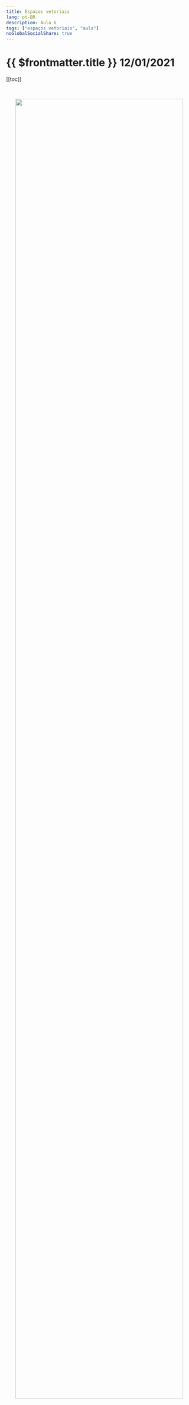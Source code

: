 ```yaml
---
title: Espaços vetoriais
lang: pt-BR
description: Aula 6
tags: ["espaços vetoriais", "aula"]
noGlobalSocialShare: true
---
```


# {{ $frontmatter.title }} $12/01/2021$

[[toc]]

<br>

<p align='center'>
<img src='https://upload.wikimedia.org/wikipedia/commons/2/2f/Linear_subspaces_with_shading.svg' width='95%'>
</p>

## Resumo

<br>

<iframe
  src="https://ecloud.global/s/mNs7zRtcCFqWFLx"
  width="100%"
  height="600"
></iframe>
